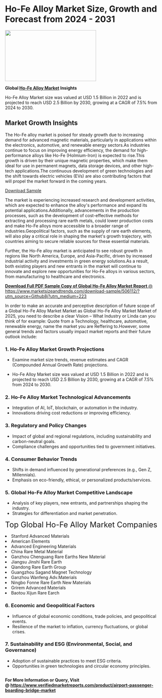 <H1>Ho-Fe Alloy Market Size, Growth and Forecast from 2024 - 2031</H1><img class="aligncenter size-medium wp-image-584254" src="https://thirdeyenews.in/wp-content/uploads/2024/09/Global-Market-Research-300x168.jpeg" alt="" width="300" height="168" /><p><strong>Global&nbsp;<a href="https://www.marketsizeandtrends.com/download-sample/506112/?utm_source=Github8j?utm_medium=223">Ho-Fe Alloy Market</a> Insights</strong></p><p>Ho-Fe Alloy Market size was valued at USD 1.5 Billion in 2022 and is projected to reach USD 2.5 Billion by 2030, growing at a CAGR of 7.5% from 2024 to 2030.</p><p><h2>Market Growth Insights</h2> <p>The Ho-Fe alloy market is poised for steady growth due to increasing demand for advanced magnetic materials, particularly in applications within the electronics, automotive, and renewable energy sectors.As industries continue to focus on improving energy efficiency, the demand for high-performance alloys like Ho-Fe (Holmium-Iron) is expected to rise.This growth is driven by their unique magnetic properties, which make them ideal for use in permanent magnets, data storage devices, and other high-tech applications.The continuous development of green technologies and the shift towards electric vehicles (EVs) are also contributing factors that will propel the market forward in the coming years.</p> <p><a href="#">Download Sample</a></p> <p>The market is experiencing increased research and development activities, which are expected to enhance the alloy's performance and expand its potential applications.Additionally, advancements in the production processes, such as the development of cost-effective methods for extracting and processing rare earth metals, could lower production costs and make Ho-Fe alloys more accessible to a broader range of industries.Geopolitical factors, such as the supply of rare earth elements, will also play a critical role in shaping the market's growth trajectory, with countries aiming to secure reliable sources for these essential materials.</p> <p>Further, the Ho-Fe alloy market is anticipated to see robust growth in regions like North America, Europe, and Asia-Pacific, driven by increased industrial activity and investments in green energy solutions.As a result, both existing players and new entrants in the market will continue to innovate and explore new opportunities for Ho-Fe alloys in various sectors, from manufacturing to healthcare and electronics.</p> <p><a href="#"></p><p><span class=""><strong>Download Full PDF Sample Copy of Global Ho-Fe Alloy Market Report</strong> @ <a href="https://www.marketsizeandtrends.com/download-sample/506112/?utm_source=Github8j?utm_medium=223" target="_blank">https://www.marketsizeandtrends.com/download-sample/506112/?utm_source=Github8j?utm_medium=223</a></span></p><p>In order to make an accurate and perceptive description of future scope of a Global&nbsp;Ho-Fe Alloy Market Market as Global&nbsp;Ho-Fe Alloy Market Market of 2025, you need to describe a clear Vision &ndash; What Industry or Linda can you think of for example: Quote from a Technology, healthcare, automotive, renewable energy, name the market you are Reffering to.However, some general trends and factors usually impact market reports and their future outlook include:</p><h3>1.&nbsp;<strong>Ho-Fe Alloy Market Growth Projections</strong></h3><ul><li>Examine market size trends, revenue estimates and CAGR (Compounded Annual Growth Rate) projections.</li><li><p>Ho-Fe Alloy Market size was valued at USD 1.5 Billion in 2022 and is projected to reach USD 2.5 Billion by 2030, growing at a CAGR of 7.5% from 2024 to 2030.</p></li></ul><h3>2.&nbsp;<strong>Ho-Fe Alloy Market Technological Advancements</strong></h3><ul><li>Integration of AI, IoT, blockchain, or automation in the industry.</li><li>Innovations driving cost reductions or improving efficiency.</li></ul><h3>3.&nbsp;<strong>Regulatory and Policy Changes</strong></h3><ul><li>Impact of global and regional regulations, including sustainability and carbon-neutral goals.</li><li>Compliance challenges and opportunities tied to government initiatives.</li></ul><h3>4.&nbsp;<strong>Consumer Behavior Trends</strong></h3><ul><li>Shifts in demand influenced by generational preferences (e.g., Gen Z, Millennials).</li><li>Emphasis on eco-friendly, ethical, or personalized products/services.</li></ul><h3>5.&nbsp;<strong>Global Ho-Fe Alloy Market Competitive Landscape</strong></h3><ul><li>Analysis of key players, new entrants, and partnerships shaping the industry.</li><li>Strategies for differentiation and market penetration.</li></ul><p data-pm-slice="1 1 []"><span style="color: inherit; font-family: inherit; font-size: 25px;">Top Global Ho-Fe Alloy Market Companies</span></p><div class="" data-test-id=""><p><li>Stanford Advanced Materials</li><li> American Elements</li><li> Advanced Engineering Materials</li><li> China Rare Metal Material</li><li> Ganzhou Chenguang Rare Earths New Material</li><li> Jiangsu Jinshi Rare Earth</li><li> Qiandong Rare Earth Group</li><li> Guangzhou Sagand Magnet Technology</li><li> Ganzhou Wanfeng Adv.Materials</li><li> Ningbo Fonne Rare Earth New Materials</li><li> Grirem Advanced Materials</li><li> Baotou Xijun Rare Earch</li></p></div><h3>6.&nbsp;<strong>Economic and Geopolitical Factors</strong></h3><ul><li>Influence of global economic conditions, trade policies, and geopolitical events.</li><li>Resilience of the market to inflation, currency fluctuations, or global crises.</li></ul><h3>7.&nbsp;<strong>Sustainability and ESG (Environmental, Social, and Governance)</strong></h3><ul><li>Adoption of sustainable practices to meet ESG criteria.</li><li>Opportunities in green technologies and circular economy principles.</li></ul><h2><strong style="font-size: 14px;">For More Information or Query, Visit @&nbsp;</strong><a style="background-color: #ffffff; font-size: 14px;" href="https://www.marketsizeandtrends.com/report/ho-fe-alloy-market/" target="_blank">https://www.verifiedmarketreports.com/product/airport-passenger-boarding-bridge-market</a></h2>